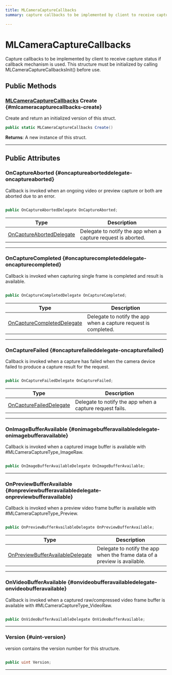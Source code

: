 ```yaml
---
title: MLCameraCaptureCallbacks
summary: capture callbacks to be implemented by client to receive capture status if callback mechanism is used. this structure must be initialized by calling mlcameracapturecallbacksinit before use. 

---
```


# MLCameraCaptureCallbacks




Capture callbacks to be implemented by client to receive capture status if callback mechanism is used. This structure must be initialized by calling MLCameraCaptureCallbacksInit() before use.   





## Public Methods

### [MLCameraCaptureCallbacks](/unity-api/api/UnityEngine.XR.MagicLeap/MLCameraBase/NativeBindings/UnityEngine.XR.MagicLeap.MLCameraBase.NativeBindings.MLCameraCaptureCallbacks.md) Create {#mlcameracapturecallbacks-create}

Create and return an initialized version of this struct. 

```csharp
public static MLCameraCaptureCallbacks Create()
```






**Returns**: A new instance of this struct.



-----------

## Public Attributes

### OnCaptureAborted {#oncaptureaborteddelegate-oncaptureaborted}

Callback is invoked when an ongoing video or preview capture or both are aborted due to an error. 

```csharp

public OnCaptureAbortedDelegate OnCaptureAborted;

```

| Type | Description  | 
|--|--|
| [OnCaptureAbortedDelegate](/unity-api/api/UnityEngine.XR.MagicLeap/MLCameraBase/UnityEngine.XR.MagicLeap.MLCameraBase.md#delegate-void-oncaptureaborteddelegate) | Delegate to notify the app when a capture request is aborted.  |





-----------

### OnCaptureCompleted {#oncapturecompleteddelegate-oncapturecompleted}

Callback is invoked when capturing single frame is completed and result is available. 

```csharp

public OnCaptureCompletedDelegate OnCaptureCompleted;

```

| Type | Description  | 
|--|--|
| [OnCaptureCompletedDelegate](/unity-api/api/UnityEngine.XR.MagicLeap/MLCameraBase/UnityEngine.XR.MagicLeap.MLCameraBase.md#delegate-void-oncapturecompleteddelegate) | Delegate to notify the app when a capture request is completed.  |





-----------

### OnCaptureFailed {#oncapturefaileddelegate-oncapturefailed}

Callback is invoked when a capture has failed when the camera device failed to produce a capture result for the request. 

```csharp

public OnCaptureFailedDelegate OnCaptureFailed;

```

| Type | Description  | 
|--|--|
| [OnCaptureFailedDelegate](/unity-api/api/UnityEngine.XR.MagicLeap/MLCameraBase/UnityEngine.XR.MagicLeap.MLCameraBase.md#delegate-void-oncapturefaileddelegate) | Delegate to notify the app when a capture request fails.  |





-----------

### OnImageBufferAvailable {#onimagebufferavailabledelegate-onimagebufferavailable}

Callback is invoked when a captured image buffer is available with #MLCameraCaptureType&#95;ImageRaw. 

```csharp

public OnImageBufferAvailableDelegate OnImageBufferAvailable;

```






-----------

### OnPreviewBufferAvailable {#onpreviewbufferavailabledelegate-onpreviewbufferavailable}

Callback is invoked when a preview video frame buffer is available with #MLCameraCaptureType&#95;Preview. 

```csharp

public OnPreviewBufferAvailableDelegate OnPreviewBufferAvailable;

```

| Type | Description  | 
|--|--|
| [OnPreviewBufferAvailableDelegate](/unity-api/api/UnityEngine.XR.MagicLeap/MLCameraBase/UnityEngine.XR.MagicLeap.MLCameraBase.md#delegate-void-onpreviewbufferavailabledelegate) | Delegate to notify the app when the frame data of a preview is available.  |





-----------

### OnVideoBufferAvailable {#onvideobufferavailabledelegate-onvideobufferavailable}

Callback is invoked when a captured raw/compressed video frame buffer is available with #MLCameraCaptureType&#95;VideoRaw. 

```csharp

public OnVideoBufferAvailableDelegate OnVideoBufferAvailable;

```






-----------

### Version {#uint-version}

version contains the version number for this structure. 

```csharp

public uint Version;

```






-----------

